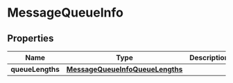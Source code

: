 # MessageQueueInfo

## Properties
Name | Type | Description | Notes
------------ | ------------- | ------------- | -------------
**queueLengths** | [**MessageQueueInfoQueueLengths**](MessageQueueInfoQueueLengths.md) |  |  [optional]
